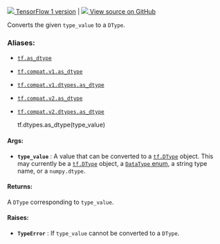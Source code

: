 [ ![](https://tensorflow.google.cn/images/tf_logo_32px.png) TensorFlow 1
version](/versions/r1.15/api_docs/python/tf/dtypes/as_dtype) |  [
![](https://tensorflow.google.cn/images/GitHub-Mark-32px.png) View source on
GitHub
](https://github.com/tensorflow/tensorflow/blob/r2.0/tensorflow/python/framework/dtypes.py#L690-L721)  
  
  
Converts the given `type_value` to a `DType`.

### Aliases:

  * [`tf.as_dtype`](/api_docs/python/tf/dtypes/as_dtype)
  * [`tf.compat.v1.as_dtype`](/api_docs/python/tf/dtypes/as_dtype)
  * [`tf.compat.v1.dtypes.as_dtype`](/api_docs/python/tf/dtypes/as_dtype)
  * [`tf.compat.v2.as_dtype`](/api_docs/python/tf/dtypes/as_dtype)
  * [`tf.compat.v2.dtypes.as_dtype`](/api_docs/python/tf/dtypes/as_dtype)

    
    
    tf.dtypes.as_dtype(type_value)
    

#### Args:

  * **`type_value`** : A value that can be converted to a [`tf.DType`](https://tensorflow.google.cn/api_docs/python/tf/dtypes/DType) object. This may currently be a [`tf.DType`](https://tensorflow.google.cn/api_docs/python/tf/dtypes/DType) object, a [`DataType` enum](https://tensorflow.google.cn/code/tensorflow/core/framework/types.proto), a string type name, or a `numpy.dtype`.

#### Returns:

A `DType` corresponding to `type_value`.

#### Raises:

  * **`TypeError`** : If `type_value` cannot be converted to a `DType`.

